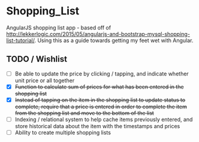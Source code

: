# Shopping_List
AngularJS shopping list app - based off of http://lekkerlogic.com/2015/05/angularjs-and-bootstrap-mysql-shopping-list-tutorial/. Using this as a guide towards getting my feet wet with Angular.

## TODO / Wishlist
- [ ] Be able to update the price by clicking / tapping, and indicate whether unit price or all together
- [X] ~~Function to calculate sum of prices for what has been entered in the shopping list~~
- [X] ~~Instead of tapping on the item in the shopping list to update status to complete, require that a price is entered in order to complete the item from the shopping list and move to the bottom of the list~~
- [ ] Indexing / relational system to help cache items previously entered, and store historical data about the item with the timestamps and prices
- [ ] Ability to create multiple shopping lists
